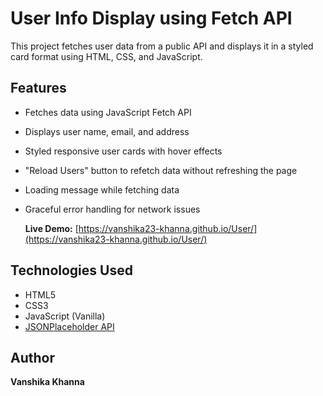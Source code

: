 # User Info Display using Fetch API

This project fetches user data from a public API and displays it in a styled card format using HTML, CSS, and JavaScript.

## Features

- Fetches data using JavaScript Fetch API
- Displays user name, email, and address
- Styled responsive user cards with hover effects
- "Reload Users" button to refetch data without refreshing the page
- Loading message while fetching data
- Graceful error handling for network issues

  **Live Demo:**
   [https://vanshika23-khanna.github.io/User/](https://vanshika23-khanna.github.io/User/)

## Technologies Used

- HTML5
- CSS3
- JavaScript (Vanilla)
- [JSONPlaceholder API](https://jsonplaceholder.typicode.com/users)

## Author

**Vanshika Khanna**  

